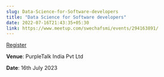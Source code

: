 ```yaml
---
slug: Data-Science-for-Software-developers
title: "Data Science for Software developers"
date: 2022-07-16T21:43:35+05:30
link: https://www.meetup.com/swechafsmi/events/294163891/
---
```


[Register]()

**Venue**: PurpleTalk India Pvt Ltd

**Date**: 16th July 2023



